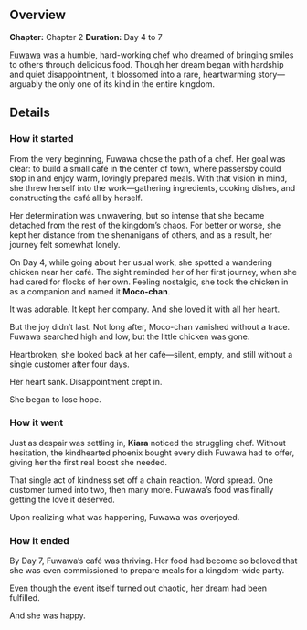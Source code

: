 <!-- title: The Fluffy One's Cafe -->
<!-- quote: Oh my goodness, you really enjoy the food I make? Bau bau! -->
<!-- chapters: 1 -->
<!-- images: (Fuwawa's chicken companion, Moco-chan), (Fuwawa's sad diary entry about her dream), (Shakira buying out dozens of Fuwawa's dishes), (Fuwawa learning her dream has come true)-->
<!-- model: false -->

## Overview

**Chapter:** Chapter 2
**Duration:** Day 4 to 7

[Fuwawa](#entry:fuwawa-entry) was a humble, hard-working chef who dreamed of bringing smiles to others through delicious food. Though her dream began with hardship and quiet disappointment, it blossomed into a rare, heartwarming story—arguably the only one of its kind in the entire kingdom.

## Details

### How it started

From the very beginning, Fuwawa chose the path of a chef. Her goal was clear: to build a small café in the center of town, where passersby could stop in and enjoy warm, lovingly prepared meals. With that vision in mind, she threw herself into the work—gathering ingredients, cooking dishes, and constructing the café all by herself.

Her determination was unwavering, but so intense that she became detached from the rest of the kingdom’s chaos. For better or worse, she kept her distance from the shenanigans of others, and as a result, her journey felt somewhat lonely.

On Day 4, while going about her usual work, she spotted a wandering chicken near her café. The sight reminded her of her first journey, when she had cared for flocks of her own. Feeling nostalgic, she took the chicken in as a companion and named it **Moco-chan**.

It was adorable. It kept her company. And she loved it with all her heart.

But the joy didn’t last. Not long after, Moco-chan vanished without a trace. Fuwawa searched high and low, but the little chicken was gone.

Heartbroken, she looked back at her café—silent, empty, and still without a single customer after four days.

Her heart sank. Disappointment crept in.

She began to lose hope.

### How it went

Just as despair was settling in, **Kiara** noticed the struggling chef. Without hesitation, the kindhearted phoenix bought every dish Fuwawa had to offer, giving her the first real boost she needed.

That single act of kindness set off a chain reaction. Word spread. One customer turned into two, then many more. Fuwawa’s food was finally getting the love it deserved.

Upon realizing what was happening, Fuwawa was overjoyed.

### How it ended

By Day 7, Fuwawa’s café was thriving. Her food had become so beloved that she was even commissioned to prepare meals for a kingdom-wide party.

Even though the event itself turned out chaotic, her dream had been fulfilled.

And she was happy.
